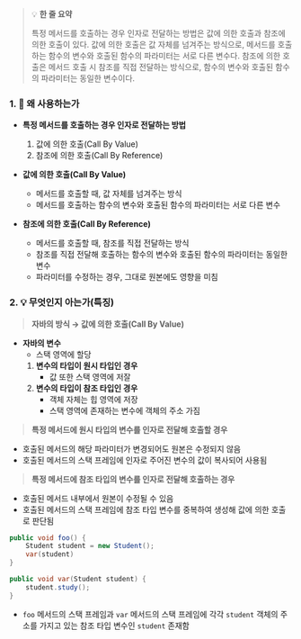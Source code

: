 > 💡 **한 줄 요약**
>
> 특정 메서드를 호출하는 경우 인자로 전달하는 방법은 값에 의한 호출과 참조에 의한 호출이 있다. 값에 의한 호출은 값 자체를 넘겨주는 방식으로, 메서드를 호출하는 함수의 변수와 호출된 함수의 파라미터는 서로 다른 변수다. 참조에 의한 호출은 메서드 호출 시 참조를 직접 전달하는 방식으로, 함수의 변수와 호출된 함수의 파라미터는 동일한 변수이다.

### 1. 🤔 왜 사용하는가

- **특정 메서드를 호출하는 경우 인자로 전달하는 방법**

  1. 값에 의한 호출(Call By Value)
  2. 참조에 의한 호출(Call By Reference)

- **값에 의한 호출(Call By Value)**

  - 메서드를 호출할 때, 값 자체를 넘겨주는 방식
  - 메서드를 호출하는 함수의 변수와 호출된 함수의 파라미터는 서로 다른 변수

- **참조에 의한 호출(Call By Reference)**
  - 메서드를 호출할 때, 참조를 직접 전달하는 방식
  - 참조를 직접 전달해 호출하는 함수의 변수와 호출된 함수의 파라미터는 동일한 변수
  - 파라미터를 수정하는 경우, 그대로 원본에도 영향을 미침

### 2. 💡 무엇인지 아는가(특징)

> **자바의 방식 → 값에 의한 호출(Call By Value)**

- **자바의 변수**
  - 스택 영역에 할당
  1. **변수의 타입이 원시 타입인 경우**
     - 값 또한 스택 영역에 저잘
  2. **변수의 타입이 참조 타입인 경우**
     - 객체 자체는 힙 영역에 저장
     - 스택 영역에 존재하는 변수에 객체의 주소 가짐

> **특정 메서드에 원시 타입의 변수를 인자로 전달해 호출할 경우**

- 호출된 메서드의 해당 파라미터가 변경되어도 원본은 수정되지 않음
- 호출된 메서드의 스택 프레임에 인자로 주어진 변수의 값이 복사되어 사용됨

> **특정 메서드에 참조 타입의 변수를 인자로 전달해 호출하는 경우**

- 호출된 메서드 내부에서 원본이 수정될 수 있음
- 호출된 메서드의 스택 프레임에 참조 타입 변수를 중복하여 생성해 값에 의한 호출로 판단됨

```java
public void foo() {
	Student student = new Student();
	var(student)
}

public void var(Student student) {
	student.study();
}
```

- `foo` 메서드의 스택 프레임과 `var` 메서드의 스택 프레임에 각각 `student` 객체의 주소를 가지고 있는 참조 타입 변수인 `student` 존재함
